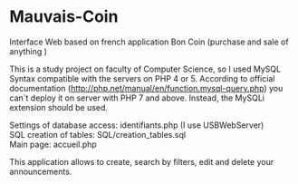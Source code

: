 # Mauvais-Coin
Interface Web based on french application Bon Coin (purchase and sale of anything )

This is a study project on faculty of Computer Science, so I used MySQL Syntax compatible with the servers on PHP 4 or 5.
According to official documentation (http://php.net/manual/en/function.mysql-query.php) you can`t deploy it on server with PHP 7 and above.
Instead, the MySQLi extension should be used.

Settings of database access: identifiants.php (I use USBWebServer)<br>
SQL creation of tables: SQL/creation_tables.sql<br>
Main page: accueil.php<br>

This application allows to create, search by filters, edit and delete your announcements.
